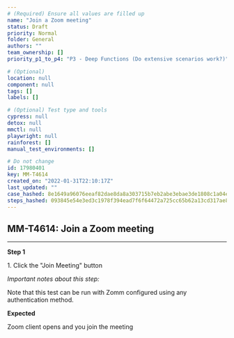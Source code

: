 ```yaml
---
# (Required) Ensure all values are filled up
name: "Join a Zoom meeting"
status: Draft
priority: Normal
folder: General
authors: ""
team_ownership: []
priority_p1_to_p4: "P3 - Deep Functions (Do extensive scenarios work?)"

# (Optional)
location: null
component: null
tags: []
labels: []

# (Optional) Test type and tools
cypress: null
detox: null
mmctl: null
playwright: null
rainforest: []
manual_test_environments: []

# Do not change
id: 17980401
key: MM-T4614
created_on: "2022-01-31T22:10:17Z"
last_updated: ""
case_hashed: 8e1649a96076eeaf82dae8da8a303715b7eb2abe3ebae3de1808c1a04e58b8c7fcf2ec1890eb88849202e11d1e801845
steps_hashed: 093845e54e3ed3c1978f394ead7f6f64472a725cc65b62a13cd317ae8830d2082dcc7e111e7a1bcad28cbeb1a3ece3db
---
```


<!-- (Auto-generated) Based on frontmatter's "key" and "name" -->

## MM-T4614: Join a Zoom meeting

---

**Step 1**

1\. Click the "Join Meeting" button

_Important notes about this step:_

Note that this test can be run with Zomm configured using any authentication method.

**Expected**

Zoom client opens and you join the meeting
